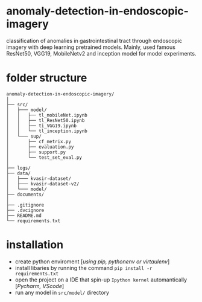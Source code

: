 # anomaly-detection-in-endoscopic-imagery
classification of anomalies in gastrointestinal tract through endoscopic imagery with deep learning pretrained models. Mainly, used famous ResNet50, VGG19, MobileNetv2 and inception model for model experiments.

# folder structure
```
anomaly-detection-in-endoscopic-imagery/
│
├── src/
│   ├─── model/
│   │   ├── tl_mobileNet.ipynb
│   │   ├── tl_ResNet50.ipynb
│   │   ├── ti_VGG19.ipynb
│   │   └── tl_inception.ipynb
│   └─── sup/
│       ├── cf_metrix.py
│       ├── evaluation.py
│       ├── support.py
│       └── test_set_eval.py
│
├── logs/
├── data/
│   ├─── kvasir-dataset/
│   ├─── kvasir-dataset-v2/
│   └─── model/
├── documents/
│
├── .gitignore
├── .dvcignore
├── README.md
└── requirements.txt
```
# installation
- create python enviroment [_using pip, pythonenv or virtaulenv_]
- install libaries by running the command `pip install -r requirements.txt`
- open the project on a IDE that spin-up `Ipython kernel` automantically [_Pycharm, VScode_]
- run any model in `src/model/` directory
